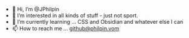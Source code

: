 - 👋 Hi, I’m @JPhilpin
- 👀 I’m interested in all kinds of stuff - just not sport.
- 🌱 I’m currently learning ... CSS and Obsidian and whatever else I can
- 📫 How to reach me ... github@philpin.vom

<!---
JPhilpin/JPhilpin is a ✨ special ✨ repository because its `README.md` (this file) appears on your GitHub profile.
You can click the Preview link to take a look at your changes.
--->
